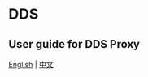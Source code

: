 # DDS



## User guide for DDS Proxy

[English](../../docs/en_US/gateway/dds.md) | [中文](../../docs/zh_CN/gateway/dds.md)
